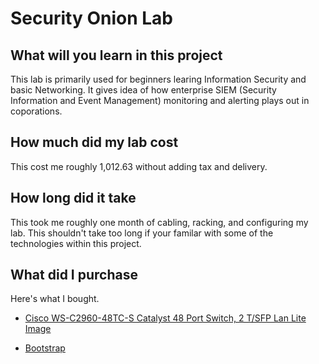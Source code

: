 # Security Onion Lab

## What will you learn in this project

This lab is primarily used for beginners learing Information Security and basic Networking. It gives idea of how enterprise SIEM (Security Information and Event Management) monitoring and alerting plays out in coporations.

## How much did my lab cost

This cost me roughly 1,012.63 without adding tax and delivery.

## How long did it take

This took me roughly one month of cabling, racking, and configuring my lab. This shouldn't take too long if your familar with some of the technologies within this project.

## What did I purchase

Here's what I bought.

* [Cisco WS-C2960-48TC-S Catalyst 48 Port Switch, 2 T/SFP Lan Lite Image](https://www.amazon.com/gp/product/B07FK47BBW/ref=ox_sc_rp_title_rp_1?smid=&psc=1&pf_rd_p=49f1aa95-f8ba-472f-9207-fb1cd7a7e655&pd_rd_wg=k5eVy&pd_rd_i=B07FK47BBW&pd_rd_w=8rRES&pd_rd_r=c3986b03-a338-4ac4-a0a8-52670f2af01f)

* [Bootstrap](https://getbootstrap.com)
